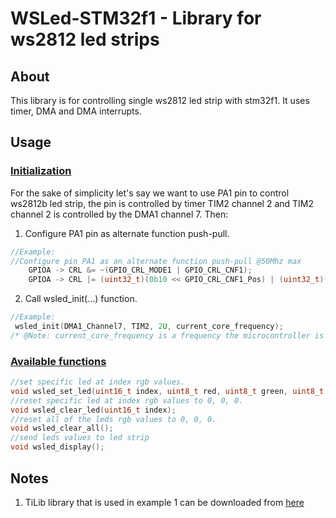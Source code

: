 # WSLed-STM32f1 - Library for ws2812 led strips
 
## About
 This library is for controlling single ws2812 led strip with stm32f1. It uses timer, DMA and DMA interrupts.
 
## Usage
### <ins>Initialization</ins>
For the sake of simplicity let's say we want to use PA1 pin to control ws2812b led strip, the pin is controlled by timer TIM2 channel 2 and TIM2 channel 2 is controlled by the DMA1 channel 7.
Then:
1) Configure PA1 pin as alternate function push-pull.
```c
//Example:
//Configure pin PA1 as an alternate function push-pull @50Mhz max
	GPIOA -> CRL &= ~(GPIO_CRL_MODE1 | GPIO_CRL_CNF1);
	GPIOA -> CRL |= (uint32_t)(0b10 << GPIO_CRL_CNF1_Pos) | (uint32_t)(0b11	 << GPIO_CRL_MODE1_Pos);
```
2) Call wsled_init(...) function.
```c
//Example:
 wsled_init(DMA1_Channel7, TIM2, 2U, current_core_frequency);
/* @Note: current_core_frequency is a frequency the microcontroller is running at.
```
### <ins>Available functions</ins>
```c 
//set specific led at index rgb values.
void wsled_set_led(uint16_t index, uint8_t red, uint8_t green, uint8_t blue);
//reset specific led at index rgb values to 0, 0, 0.
void wsled_clear_led(uint16_t index);
//reset all of the leds rgb values to 0, 0, 0.
void wsled_clear_all();
//send leds values to led strip
void wsled_display();
```

## Notes
1) TiLib library that is used in example 1 can be downloaded from [here](https://github.com/TheAldas/TiLib/tree/main/Src)
